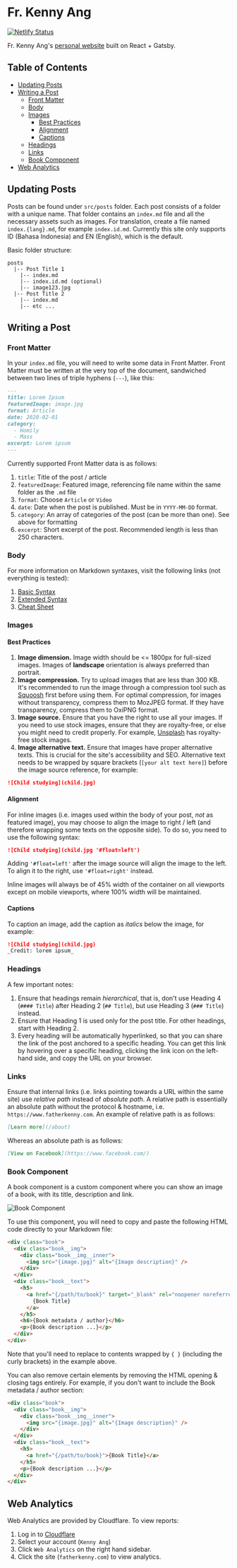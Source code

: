 # Fr. Kenny Ang

[![Netlify Status](https://api.netlify.com/api/v1/badges/970d5631-7128-4373-994d-e2faa80ff7ec/deploy-status)](https://app.netlify.com/sites/frkennyang/deploys)

Fr. Kenny Ang's [personal website](https://www.fatherkenny.com) built on React + Gatsby.

## Table of Contents

- [Updating Posts](#updating-posts)
- [Writing a Post](#writing-a-post)
  - [Front Matter](#front-matter)
  - [Body](#body)
  - [Images](#images)
    - [Best Practices](#best-practices)
    - [Alignment](#alignment)
    - [Captions](#captions)
  - [Headings](#headings)
  - [Links](#links)
  - [Book Component](#book-component)
- [Web Analytics](#web-analytics)

## Updating Posts

Posts can be found under `src/posts` folder. Each post consists of a folder with a unique name. That folder contains an `index.md` file and all the necessary assets such as images. For translation, create a file named `index.{lang}.md`, for example `index.id.md`. Currently this site only supports ID (Bahasa Indonesia) and EN (English), which is the default.

Basic folder structure:

```
posts
  |-- Post Title 1
    |-- index.md
    |-- index.id.md (optional)
    |-- image123.jpg
  |-- Post Title 2
    |-- index.md
    |-- etc ...
```

## Writing a Post

### Front Matter

In your `index.md` file, you will need to write some data in Front Matter. Front Matter must be written at the very top of the document, sandwiched between two lines of triple hyphens (`---`), like this:

```markdown
---
title: Lorem Ipsum
featuredImage: image.jpg
format: Article
date: 2020-02-01
category:
  - Homily
  - Mass
excerpt: Lorem ipsum
---
```

Currently supported Front Matter data is as follows:

1. `title`: Title of the post / article
2. `featuredImage`: Featured image, referencing file name within the same folder as the `.md` file
3. `format`: Choose `Article` or `Video`
4. `date`: Date when the post is published. Must be in `YYYY-MM-DD` format.
5. `category`: An array of categories of the post (can be more than one). See above for formatting
6. `excerpt`: Short excerpt of the post. Recommended length is less than 250 characters.

### Body

For more information on Markdown syntaxes, visit the following links (not everything is tested):

1. [Basic Syntax](https://www.markdownguide.org/basic-syntax/)
2. [Extended Syntax](https://www.markdownguide.org/extended-syntax/)
3. [Cheat Sheet](https://www.markdownguide.org/cheat-sheet/)

### Images

#### Best Practices

1. **Image dimension.** Image width should be <= 1800px for full-sized images. Images of **landscape** orientation is always preferred than portrait.
2. **Image compression.** Try to upload images that are less than 300 KB. It's recommended to run the image through a compression tool such as [Squoosh](https://squoosh.app/) first before using them. For optimal compression, for images without transparency, compress them to MozJPEG format. If they have transparency, compress them to OxiPNG format.
3. **Image source.** Ensure that you have the right to use all your images. If you need to use stock images, ensure that they are royalty-free, or else you might need to credit properly. For example, [Unsplash](https://unsplash.com/) has royalty-free stock images.
4. **Image alternative text.** Ensure that images have proper alternative texts. This is crucial for the site's accessibility and SEO. Alternative text needs to be wrapped by square brackets (`[your alt text here]`) before the image source reference, for example:

```markdown
![Child studying](child.jpg)
```

#### Alignment

For inline images (i.e. images used within the body of your post, _not_ as featured image), you may choose to align the image to right / left (and therefore wrapping some texts on the opposite side). To do so, you need to use the following syntax:

```markdown
![Child studying](child.jpg '#float=left')
```

Adding `'#float=left'` after the image source will align the image to the left. To align it to the right, use `'#float=right'` instead.

Inline images will always be of 45% width of the container on all viewports except on mobile viewports, where 100% width will be maintained.

#### Captions

To caption an image, add the caption as _italics_ below the image, for example:

```markdown
![Child studying](child.jpg)
_Credit: lorem ipsum_
```

### Headings

A few important notes:

1. Ensure that headings remain _hierarchical_, that is, don't use Heading 4 (`#### Title`) after Heading 2 (`## Title`), but use Heading 3 (`### Title`) instead.
2. Ensure that Heading 1 is used only for the post title. For other headings, start with Heading 2.
3. Every heading will be automatically hyperlinked, so that you can share the link of the post anchored to a specific heading. You can get this link by hovering over a specific heading, clicking the link icon on the left-hand side, and copy the URL on your browser.

### Links

Ensure that internal links (i.e. links pointing towards a URL within the same site) use _relative path_ instead of _absolute path_. A relative path is essentially an absolute path without the protocol & hostname, i.e. `https://www.fatherkenny.com`. An example of relative path is as follows:

```markdown
[Learn more](/about)
```

Whereas an absolute path is as follows:

```markdown
[View on Facebook](https://www.facebook.com/)
```

### Book Component

A book component is a custom component where you can show an image of a book, with its title, description and link.

![Book Component](https://www.fatherkenny.com/book-md-component.jpg)

To use this component, you will need to copy and paste the following HTML code directly to your Markdown file:

```html
<div class="book">
  <div class="book__img">
    <div class="book__img__inner">
      <img src="{image.jpg}" alt="{Image description}" />
    </div>
  </div>
  <div class="book__text">
    <h5>
      <a href="{/path/to/book}" target="_blank" rel="noopener noreferrer">
        {Book Title}
      </a>
    </h5>
    <h6>{Book metadata / author}</h6>
    <p>{Book description ...}</p>
  </div>
</div>
```

Note that you'll need to replace to contents wrapped by `{ }` (including the curly brackets) in the example above.

You can also remove certain elements by removing the HTML opening & closing tags entirely. For example, if you don't want to include the Book metadata / author section:

```html
<div class="book">
  <div class="book__img">
    <div class="book__img__inner">
      <img src="{image.jpg}" alt="{Image description}" />
    </div>
  </div>
  <div class="book__text">
    <h5>
      <a href="{/path/to/book}">{Book Title}</a>
    </h5>
    <p>{Book description ...}</p>
  </div>
</div>
```

## Web Analytics

Web Analytics are provided by Cloudflare. To view reports:

1. Log in to [Cloudflare](https://dash.cloudflare.com/login/)
2. Select your account (`Kenny Ang`)
3. Click `Web Analytics` on the right hand sidebar.
4. Click the site (`fatherkenny.com`) to view analytics.
